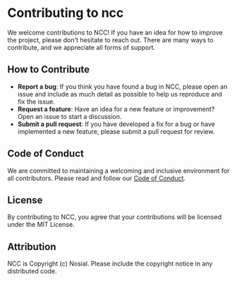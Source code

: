 # Contributing to ncc

We welcome contributions to NCC! If you have an idea for how to improve the project, please don't hesitate to reach out.
There are many ways to contribute, and we appreciate all forms of support.

## How to Contribute

-   **Report a bug**: If you think you have found a bug in NCC, please open an issue and include as much detail as
    possible to help us reproduce and fix the issue.
-   **Request a feature**: Have an idea for a new feature or improvement? Open an issue to start a discussion.
-   **Submit a pull request**: If you have developed a fix for a bug or have implemented a new feature, please submit a
    pull request for review.

## Code of Conduct

We are committed to maintaining a welcoming and inclusive environment for all contributors. Please read and follow our 
[Code of Conduct](https://git.n64.cc/nosial/ncc/CODE_OF_CONDUCT.md).

## License

By contributing to NCC, you agree that your contributions will be licensed under the MIT License.

## Attribution

NCC is Copyright (c) Nosial. Please include the copyright notice in any distributed code.
